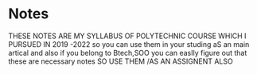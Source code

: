 # Notes
THESE NOTES ARE MY SYLLABUS OF POLYTECHNIC COURSE WHICH I PURSUED  IN 2019 -2022 
so you can use them in your studing aS an main artical and also if you belong to Btech,SOO
you can easIly figure out that these are necessary notes SO
USE THEM /AS AN ASSIGNENT ALSO
